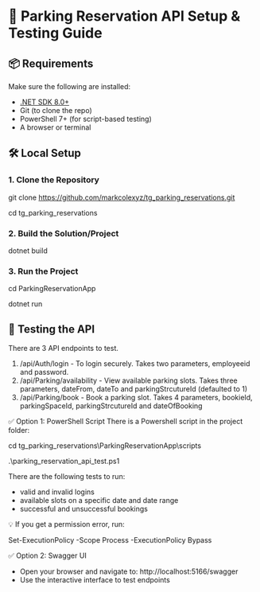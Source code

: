 # 🚀 Parking Reservation API Setup & Testing Guide

## 📦 Requirements

Make sure the following are installed:

- [.NET SDK 8.0+](https://dotnet.microsoft.com/download)
- Git (to clone the repo)
- PowerShell 7+ (for script-based testing)
- A browser or terminal

## 🛠️ Local Setup

### 1. Clone the Repository

git clone https://github.com/markcolexyz/tg_parking_reservations.git

cd tg_parking_reservations

### 2. Build the Solution/Project

dotnet build

### 3. Run the Project

cd ParkingReservationApp

dotnet run

## 🧪 Testing the API

There are 3 API endpoints to test.

1. /api/Auth/login - To login securely. Takes two parameters, employeeid and password.
2. /api/Parking/availability - View available parking slots.  Takes three parameters, dateFrom, dateTo and parkingStrcutureId (defaulted to 1)
3. /api/Parking/book - Book a parking slot.  Takes 4 parameters, bookieId, parkingSpaceId, parkingStrcutureId and dateOfBooking

✅ Option 1: PowerShell Script
There is a Powershell script in the project folder:

cd tg_parking_reservations\ParkingReservationApp\scripts

.\parking_reservation_api_test.ps1

There are the following tests to run:
- valid and invalid logins
- available slots on a specific date and date range
- successful and unsuccessful bookings

💡 If you get a permission error, run:

Set-ExecutionPolicy -Scope Process -ExecutionPolicy Bypass

✅ Option 2: Swagger UI
- Open your browser and navigate to:
http://localhost:5166/swagger
- Use the interactive interface to test endpoints


